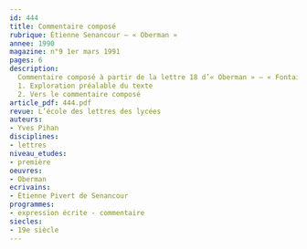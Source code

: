 ```yaml
---
id: 444
title: Commentaire composé
rubrique: Étienne Senancour – « Oberman »
annee: 1990
magazine: n°9 1er mars 1991
pages: 6
description: 
  Commentaire composé à partir de la lettre 18 d’« Oberman » – « Fontainebleau, 17 août »…
  1. Exploration préalable du texte
  2. Vers le commentaire composé
article_pdf: 444.pdf
revue: L’école des lettres des lycées
auteurs:
- Yves Pihan
disciplines:
- lettres
niveau_etudes:
- première
oeuvres:
- Oberman
ecrivains:
- Étienne Pivert de Senancour
programmes:
- expression écrite - commentaire
siecles:
- 19e siècle
---
```

